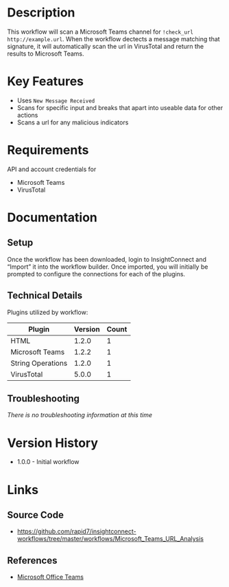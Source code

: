 # Description

This workflow will scan a Microsoft Teams channel for `!check_url http://example.url`. When the workflow dectects a message matching that signature, it will automatically scan the url in VirusTotal and return the results to Microsoft Teams.

# Key Features

* Uses `New Message Received`
* Scans for specific input and breaks that apart into useable data for other actions
* Scans a url for any malicious indicators

# Requirements

API and account credentials for

* Microsoft Teams
* VirusTotal

# Documentation

## Setup

Once the workflow has been downloaded, login to InsightConnect and “Import” it into the workflow builder. Once imported, you will initially be prompted to configure the connections for each of the plugins.

## Technical Details

Plugins utilized by workflow:

|Plugin|Version|Count|
|----|----|--------|
|HTML|1.2.0|1|
|Microsoft Teams|1.2.2|1|
|String Operations|1.2.0|1|
|VirusTotal|5.0.0|1|

## Troubleshooting

_There is no troubleshooting information at this time_

# Version History

* 1.0.0 - Initial workflow

# Links

## Source Code

* https://github.com/rapid7/insightconnect-workflows/tree/master/workflows/Microsoft_Teams_URL_Analysis

## References

* [Microsoft Office Teams](https://products.office.com/en-us/microsoft-teams/group-chat-software)
